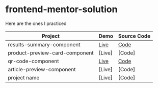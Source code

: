 # frontend-mentor-solution
Here are the ones I practiced

Project | Demo | Source Code
| ----------- | ----------- | ----------- |
|results-summary-component  |  [Live](https://stalwart-trifle-27b053.netlify.app)  |  [Code](https://github.com/ellenliao95/Results-summary-component)
|product-preview-card-component | [Live] | [Code]
|qr-code-component | [Live](https://melodious-basbousa-a9b4f1.netlify.app) | [Code](https://github.com/ellenliao95/QR-code-component) 
|article-preview-component | [Live] | [Code]
|project name | [Live] | [Code]
